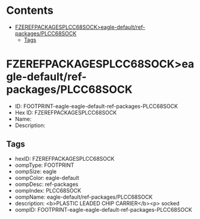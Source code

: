 



Contents
========

* [FZEREFPACKAGESPLCC68SOCK>eagle-default/ref-packages/PLCC68SOCK](#fzerefpackagesplcc68sockeagle-defaultref-packagesplcc68sock)
	* [Tags](#tags)

# FZEREFPACKAGESPLCC68SOCK>eagle-default/ref-packages/PLCC68SOCK

- ID: FOOTPRINT-eagle-eagle-default-ref-packages-PLCC68SOCK
- Hex ID: FZEREFPACKAGESPLCC68SOCK
- Name: 
- Description: 

## Tags

- hexID: FZEREFPACKAGESPLCC68SOCK
- oompType: FOOTPRINT
- oompSize: eagle
- oompColor: eagle-default
- oompDesc: ref-packages
- oompIndex: PLCC68SOCK
- oompName: eagle-default/ref-packages/PLCC68SOCK
- description: &lt;b&gt;PLASTIC LEADED CHIP CARRIER&lt;/b&gt;&lt;p&gt;&#xD;
socked
- oompID: FOOTPRINT-eagle-eagle-default-ref-packages-PLCC68SOCK
